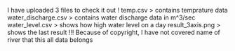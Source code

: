 I have uploaded 3 files to check it out ! 
temp.csv > contains temprature data
water_discharge.csv > contains water discharge data in m^3/sec
water_level.csv > shows how high water level on a day
result_3axis.png > shows the last result 
!!! Because of copyright, I have not covered name of river that this all data belongs
